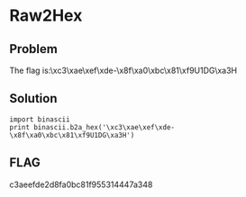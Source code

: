 # Raw2Hex

## Problem

The flag is:\xc3\xae\xef\xde-\x8f\xa0\xbc\x81\xf9U1DG\xa3H

## Solution

	import binascii
	print binascii.b2a_hex('\xc3\xae\xef\xde-\x8f\xa0\xbc\x81\xf9U1DG\xa3H')

## FLAG

c3aeefde2d8fa0bc81f955314447a348
